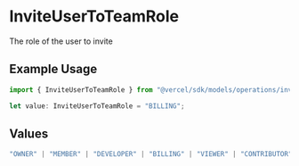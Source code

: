 # InviteUserToTeamRole

The role of the user to invite

## Example Usage

```typescript
import { InviteUserToTeamRole } from "@vercel/sdk/models/operations/inviteusertoteam.js";

let value: InviteUserToTeamRole = "BILLING";
```

## Values

```typescript
"OWNER" | "MEMBER" | "DEVELOPER" | "BILLING" | "VIEWER" | "CONTRIBUTOR"
```